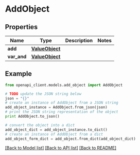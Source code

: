 # AddObject


## Properties
Name | Type | Description | Notes
------------ | ------------- | ------------- | -------------
**add** | [**ValueObject**](ValueObject.md) |  | 
**var_and** | [**ValueObject**](ValueObject.md) |  | 

## Example

```python
from openapi_client.models.add_object import AddObject

# TODO update the JSON string below
json = "{}"
# create an instance of AddObject from a JSON string
add_object_instance = AddObject.from_json(json)
# print the JSON string representation of the object
print AddObject.to_json()

# convert the object into a dict
add_object_dict = add_object_instance.to_dict()
# create an instance of AddObject from a dict
add_object_form_dict = add_object.from_dict(add_object_dict)
```
[[Back to Model list]](../README.md#documentation-for-models) [[Back to API list]](../README.md#documentation-for-api-endpoints) [[Back to README]](../README.md)


